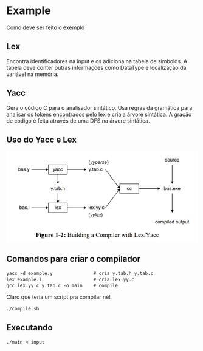 # Example

Como deve ser feito o exemplo

## Lex
Encontra identificadores na input e os adiciona na tabela de símbolos. A tabela deve conter outras informações como DataType e localização da variável na memória.


## Yacc
Gera o código C para o analisador sintático. Usa regras da gramática para analisar os tokens encontrados pelo lex e cria a árvore sintática. A gração de código é feita através de uma DFS na árvore sintática.

## Uso do Yacc e Lex
![Uso do Yacc e Lex](lex-yacc.png)

## Comandos para criar o compilador
```
yacc -d example.y               # cria y.tab.h y.tab.c
lex example.l                   # cria lex.yy.c
gcc lex.yy.c y.tab.c -o main    # compile
```

Claro que teria um script pra compilar né!

```
./compile.sh
```

## Executando
```
./main < input
```